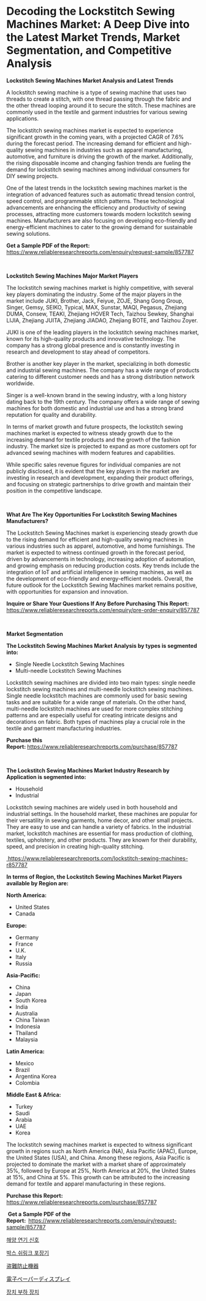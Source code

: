 <p><h1>Decoding the Lockstitch Sewing Machines Market: A Deep Dive into the Latest Market Trends, Market Segmentation, and Competitive Analysis</h1></p><p><strong>Lockstitch Sewing Machines Market Analysis and Latest Trends</strong></p>
<p><p>A lockstitch sewing machine is a type of sewing machine that uses two threads to create a stitch, with one thread passing through the fabric and the other thread looping around it to secure the stitch. These machines are commonly used in the textile and garment industries for various sewing applications.</p><p>The lockstitch sewing machines market is expected to experience significant growth in the coming years, with a projected CAGR of 7.6% during the forecast period. The increasing demand for efficient and high-quality sewing machines in industries such as apparel manufacturing, automotive, and furniture is driving the growth of the market. Additionally, the rising disposable income and changing fashion trends are fueling the demand for lockstitch sewing machines among individual consumers for DIY sewing projects.</p><p>One of the latest trends in the lockstitch sewing machines market is the integration of advanced features such as automatic thread tension control, speed control, and programmable stitch patterns. These technological advancements are enhancing the efficiency and productivity of sewing processes, attracting more customers towards modern lockstitch sewing machines. Manufacturers are also focusing on developing eco-friendly and energy-efficient machines to cater to the growing demand for sustainable sewing solutions.</p></p>
<p><strong>Get a Sample PDF of the Report:&nbsp;</strong> <a href="https://www.reliableresearchreports.com/enquiry/request-sample/857787">https://www.reliableresearchreports.com/enquiry/request-sample/857787</a></p>
<p>&nbsp;</p>
<p><strong>Lockstitch Sewing Machines Major Market Players</strong></p>
<p><p>The lockstitch sewing machines market is highly competitive, with several key players dominating the industry. Some of the major players in the market include JUKI, Brother, Jack, Feiyue, ZOJE, Shang Gong Group, Singer, Gemsy, SEIKO, Typical, MAX, Sunstar, MAQI, Pegasus, Zhejiang DUMA, Consew, TEAKI, Zhejiang HOVER Tech, Taizhou Sewkey, Shanghai LIJIA, Zhejiang JUITA, Zhejiang JIADAO, Zhejiang BOTE, and Taizhou Zoyer.</p><p>JUKI is one of the leading players in the lockstitch sewing machines market, known for its high-quality products and innovative technology. The company has a strong global presence and is constantly investing in research and development to stay ahead of competitors.</p><p>Brother is another key player in the market, specializing in both domestic and industrial sewing machines. The company has a wide range of products catering to different customer needs and has a strong distribution network worldwide.</p><p>Singer is a well-known brand in the sewing industry, with a long history dating back to the 19th century. The company offers a wide range of sewing machines for both domestic and industrial use and has a strong brand reputation for quality and durability.</p><p>In terms of market growth and future prospects, the lockstitch sewing machines market is expected to witness steady growth due to the increasing demand for textile products and the growth of the fashion industry. The market size is projected to expand as more customers opt for advanced sewing machines with modern features and capabilities.</p><p>While specific sales revenue figures for individual companies are not publicly disclosed, it is evident that the key players in the market are investing in research and development, expanding their product offerings, and focusing on strategic partnerships to drive growth and maintain their position in the competitive landscape.</p></p>
<p>&nbsp;</p>
<p><strong>What Are The Key Opportunities For Lockstitch Sewing Machines Manufacturers?</strong></p>
<p><p>The Lockstitch Sewing Machines market is experiencing steady growth due to the rising demand for efficient and high-quality sewing machines in various industries such as apparel, automotive, and home furnishings. The market is expected to witness continued growth in the forecast period, driven by advancements in technology, increasing adoption of automation, and growing emphasis on reducing production costs. Key trends include the integration of IoT and artificial intelligence in sewing machines, as well as the development of eco-friendly and energy-efficient models. Overall, the future outlook for the Lockstitch Sewing Machines market remains positive, with opportunities for expansion and innovation.</p></p>
<p><strong>Inquire or Share Your Questions If Any Before Purchasing This Report:</strong> <a href="https://www.reliableresearchreports.com/enquiry/pre-order-enquiry/857787">https://www.reliableresearchreports.com/enquiry/pre-order-enquiry/857787</a></p>
<p>&nbsp;</p>
<p><strong>Market Segmentation</strong></p>
<p><strong>The Lockstitch Sewing Machines Market Analysis by types is segmented into:</strong></p>
<p><ul><li>Single Needle Lockstitch Sewing Machines</li><li>Multi-needle Lockstitch Sewing Machines</li></ul></p>
<p><p>Lockstitch sewing machines are divided into two main types: single needle lockstitch sewing machines and multi-needle lockstitch sewing machines. Single needle lockstitch machines are commonly used for basic sewing tasks and are suitable for a wide range of materials. On the other hand, multi-needle lockstitch machines are used for more complex stitching patterns and are especially useful for creating intricate designs and decorations on fabric. Both types of machines play a crucial role in the textile and garment manufacturing industries.</p></p>
<p><strong>Purchase this Report:&nbsp;</strong><a href="https://www.reliableresearchreports.com/purchase/857787">https://www.reliableresearchreports.com/purchase/857787</a></p>
<p>&nbsp;</p>
<p><strong>The Lockstitch Sewing Machines Market Industry Research by Application is segmented into:</strong></p>
<p><ul><li>Household</li><li>Industrial</li></ul></p>
<p><p>Lockstitch sewing machines are widely used in both household and industrial settings. In the household market, these machines are popular for their versatility in sewing garments, home decor, and other small projects. They are easy to use and can handle a variety of fabrics. In the industrial market, lockstitch machines are essential for mass production of clothing, textiles, upholstery, and other products. They are known for their durability, speed, and precision in creating high-quality stitching.</p></p>
<p><a href="https://www.reliableresearchreports.com/lockstitch-sewing-machines-r857787">&nbsp;https://www.reliableresearchreports.com/lockstitch-sewing-machines-r857787</a></p>
<p><strong>In terms of Region, the Lockstitch Sewing Machines Market Players available by Region are:</strong></p>
<p>
    <p> <strong> North America: </strong>
        <ul>
            <li>United States</li>
            <li>Canada</li>
        </ul>
        </p> 
    <p> <strong> Europe: </strong>
        <ul>
            <li>Germany</li>
            <li>France</li>
            <li>U.K.</li>
            <li>Italy</li>
            <li>Russia</li>
        </ul>
        </p> 
    <p> <strong> Asia-Pacific: </strong>
        <ul>
            <li>China</li>
            <li>Japan</li>
            <li>South Korea</li>
            <li>India</li>
            <li>Australia</li>
            <li>China Taiwan</li>
            <li>Indonesia</li>
            <li>Thailand</li>
            <li>Malaysia</li>
        </ul>
        </p> 
    <p> <strong> Latin America: </strong>
        <ul>
            <li>Mexico</li>
            <li>Brazil</li>
            <li>Argentina Korea</li>
            <li>Colombia</li>
        </ul>
        </p> 
    <p> <strong> Middle East & Africa: </strong>
        <ul>
            <li>Turkey</li>
            <li>Saudi</li>
            <li>Arabia</li>
            <li>UAE</li>
            <li>Korea</li>
        </ul>
    </p>
    </p>
<p><p>The lockstitch sewing machines market is expected to witness significant growth in regions such as North America (NA), Asia Pacific (APAC), Europe, the United States (USA), and China. Among these regions, Asia Pacific is projected to dominate the market with a market share of approximately 35%, followed by Europe at 25%, North America at 20%, the United States at 15%, and China at 5%. This growth can be attributed to the increasing demand for textile and apparel manufacturing in these regions.</p></p>
<p><strong>Purchase this Report: </strong><a href="https://www.reliableresearchreports.com/purchase/857787">https://www.reliableresearchreports.com/purchase/857787</a></p>
<p>&nbsp;<strong>Get a Sample PDF of the Report:&nbsp;&nbsp;</strong><a href="https://www.reliableresearchreports.com/enquiry/request-sample/857787">https://www.reliableresearchreports.com/enquiry/request-sample/857787</a></p>
<p><strong></strong></p>
<p><p><a href="https://medium.com/@stuartstehr2022/%ED%95%B4%EC%96%91-%EC%97%B0%EA%B8%B0-%EC%8B%A0%ED%98%B8-%EC%8B%9C%EC%9E%A5-%EC%A0%90%EC%9C%A0%EC%9C%A8-%EA%B7%9C%EB%AA%A8-%ED%8A%B8%EB%A0%8C%EB%93%9C-%EC%82%B0%EC%97%85-%EB%B6%84%EC%84%9D-%EB%B3%B4%EA%B3%A0%EC%84%9C-%EC%9D%91%EC%9A%A9-%EB%B6%84%EC%95%BC-%EC%97%AC%EA%B0%9D%EC%84%A0-%ED%99%94%EB%AC%BC%EC%84%A0-%EB%82%9A%EC%8B%9C-%EB%B3%B4%ED%8A%B8-%EA%B5%AC%EB%AA%85%EC%A0%95-%EB%9D%BC%EC%9D%B4%ED%94%84-%EB%9E%98%ED%94%84%EC%B8%A0-%EA%B8%B0%ED%83%80-%EC%9C%A0%ED%98%95-%ED%94%8C%EB%A1%9C%ED%8C%85-%EC%8A%A4%EB%AA%A8%ED%81%AC-%EC%8B%9C%EA%B7%B8%EB%84%90-%EC%98%A4%EB%A0%8C%EC%A7%80-b751e40b6a1f">해양 연기 신호</a></p><p><a href="https://medium.com/@mathieu.rico66/2024%EB%85%84%EB%B6%80%ED%84%B0-2031%EB%85%84%EA%B9%8C%EC%A7%80-%EC%9D%98-cagr%EB%A1%9C-%ED%99%95%EB%8C%80%EB%90%98%EB%8A%94-%EC%83%81%ED%96%A5-%ED%8F%AC%EC%9E%A5%EA%B8%B0-%EA%B8%B0%EA%B3%84-%EC%8B%9C%EC%9E%A5-%EA%B7%9C%EB%AA%A8%EC%97%90-%EB%8C%80%ED%95%9C-%ED%86%B5%EC%B0%B0%EB%A0%A5-8e61caacd638">박스 쉬링크 포장기</a></p><p><a href="https://github.com/AbigaleHuel/Market-Research-Report-List-1/blob/main/2020367154614.md">盗難防止機器</a></p><p><a href="https://medium.com/@crystalroliver6/2024%E5%B9%B4%E3%81%8B%E3%82%892031%E5%B9%B4%E3%81%BE%E3%81%A7%E3%81%AE%E9%9B%BB%E5%AD%90%E3%83%9A%E3%83%BC%E3%83%91%E3%83%BC%E3%83%87%E3%82%A3%E3%82%B9%E3%83%97%E3%83%AC%E3%82%A4%E5%B8%82%E5%A0%B4%E3%81%AE%E5%B1%95%E6%9C%9B%E3%81%A8%E4%BA%88%E6%B8%AC-db8064986b4d">電子ペーパーディスプレイ</a></p><p><a href="https://github.com/courtney23pratt/Market-Research-Report-List-1/blob/main/3448997165256.md">장치 부하 장치</a></p></p>